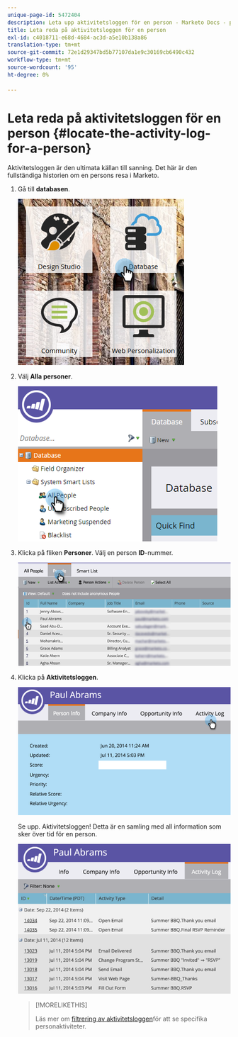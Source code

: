 ```yaml
---
unique-page-id: 5472404
description: Leta upp aktivitetsloggen för en person - Marketo Docs - produktdokumentation
title: Leta reda på aktivitetsloggen för en person
exl-id: c4018711-e68d-4684-ac3d-a5e10b138a86
translation-type: tm+mt
source-git-commit: 72e1d29347bd5b77107da1e9c30169cb6490c432
workflow-type: tm+mt
source-wordcount: '95'
ht-degree: 0%

---
```


# Leta reda på aktivitetsloggen för en person {#locate-the-activity-log-for-a-person}

Aktivitetsloggen är den ultimata källan till sanning. Det här är den fullständiga historien om en persons resa i Marketo.

1. Gå till **databasen**.

   ![](assets/db-2.png)

1. Välj **Alla personer**.

   ![](assets/two-6.png)

1. Klicka på fliken **Personer**. Välj en person **ID**-nummer.

   ![](assets/three-5.png)

1. Klicka på **Aktivitetsloggen**.

   ![](assets/four-3.png)

   Se upp. Aktivitetsloggen! Detta är en samling med all information som sker över tid för en person.

   ![](assets/five-2.png)

   >[!MORELIKETHIS]
   >
   >Läs mer om [filtrering av aktivitetsloggen](/help/marketo/product-docs/core-marketo-concepts/smart-lists-and-static-lists/managing-people-in-smart-lists/filter-activity-types-in-the-activity-log-of-a-person.md)för att se specifika personaktiviteter.
